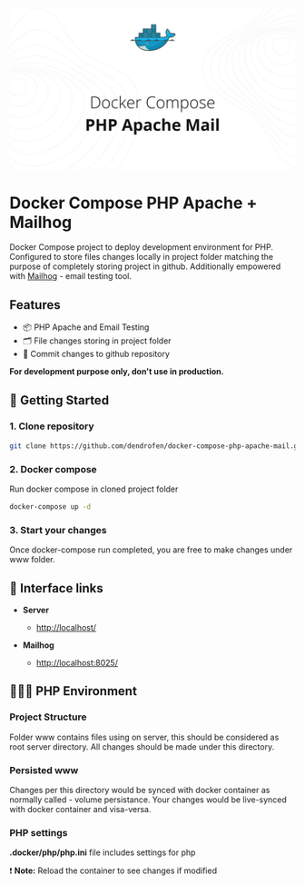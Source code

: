 ![preview.jpg](readme/preview.jpg)

# Docker Compose PHP Apache + Mailhog

Docker Compose project to deploy development environment for PHP. Configured to store files changes locally in project folder matching the purpose of completely storing project in github. Additionally empowered with [Mailhog](https://github.com/mailhog/MailHog) - email testing tool.

## Features

- 📦 PHP Apache and Email Testing
- 🗂️ File changes storing in project folder
- 🚀 Commit changes to github repository

**For development purpose only, don't use in production.**

## 🚀 Getting Started

### 1. Clone repository

```bash
git clone https://github.com/dendrofen/docker-compose-php-apache-mail.git
```

### 2. Docker compose

Run docker compose in cloned project folder

```bash
docker-compose up -d
```

### 3. Start your changes

Once docker-compose run completed, you are free to make changes under www folder.

## 🔗 Interface links

- **Server**

  - [http://localhost/](http://localhost/)

- **Mailhog**
  - [http://localhost:8025/](http://localhost:8025/)

## 🧑🏻‍💻 PHP Environment

### Project Structure

Folder www contains files using on server, this should be considered as root server directory. All changes should be made under this directory.

### Persisted www

Changes per this directory would be synced with docker container as normally called - volume persistance. Your changes would be live-synced with docker container and visa-versa.

### PHP settings

**.docker/php/php.ini** file includes settings for php

❗️ **Note:** Reload the container to see changes if modified
